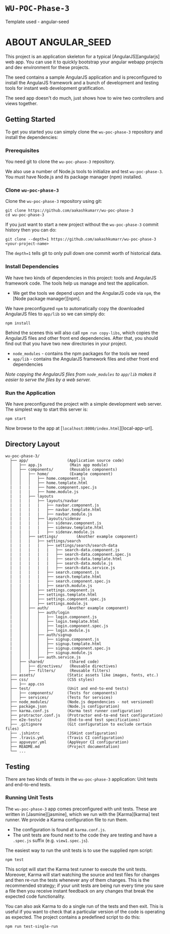 # `WU-POC-Phase-3`

Template used - angular-seed

# ABOUT ANGULAR_SEED

This project is an application skeleton for a typical [AngularJS][angularjs] web app. You can use it
to quickly bootstrap your angular webapp projects and dev environment for these projects.

The seed contains a sample AngularJS application and is preconfigured to install the AngularJS
framework and a bunch of development and testing tools for instant web development gratification.

The seed app doesn't do much, just shows how to wire two controllers and views together.


## Getting Started

To get you started you can simply clone the `wu-poc-phase-3` repository and install the dependencies:

### Prerequisites

You need git to clone the `wu-poc-phase-3` repository.

We also use a number of Node.js tools to initialize and test `wu-poc-phase-3`. You must have Node.js and its package manager (npm) installed.

### Clone `wu-poc-phase-3`

Clone the `wu-poc-phase-3` repository using git:

```
git clone https://github.com/aakashkumarr/wu-poc-phase-3
cd wu-poc-phase-3
```

If you just want to start a new project without the `wu-poc-phase-3` commit history then you can do:

```
git clone --depth=1 https://github.com/aakashkumarr/wu-poc-phase-3 <your-project-name>
```

The `depth=1` tells git to only pull down one commit worth of historical data.

### Install Dependencies

We have two kinds of dependencies in this project: tools and AngularJS framework code. The tools
help us manage and test the application.

* We get the tools we depend upon and the AngularJS code via `npm`, the [Node package manager][npm].

We have preconfigured `npm` to automatically copy the downloaded AngularJS files to `app/lib` so we can simply do:

```
npm install
```

Behind the scenes this will also call `npm run copy-libs`, which copies the AngularJS files and
other front end dependencies. After that, you should find out that you have two new directories in
your project.

* `node_modules` - contains the npm packages for the tools we need
* `app/lib` - contains the AngularJS framework files and other front end dependencies

*Note copying the AngularJS files from `node_modules` to `app/lib` makes it easier to serve the
files by a web server.*

### Run the Application

We have preconfigured the project with a simple development web server. The simplest way to start
this server is:

```
npm start
```

Now browse to the app at [`localhost:8000/index.html`][local-app-url].


## Directory Layout

```
wu-poc-phase-3/
  ├── app/                 (Application source code)
  │   ├── app.js            (Main app module)
  │   ├── components/       (Reusable components)
  │   │   ├── home/         (Example component)
  │   │   │   ├── home.component.js
  │   │   │   ├── home.template.html
  |   |   |   ├── home.component.spec.js
  |   |   |   ├── home.module.js
  |   |   ├── layouts
  |   |   |   ├── layouts/navbar
  |   |   |   |   ├── navbar.component.js
  |   |   |   |   ├── navbar.template.html
  |   |   |   |   ├── navbar.module.js
  |   |   |   ├── layouts/sidenav
  |   |   |   |   ├── sidenav.component.js
  |   |   |   |   ├── sidenav.template.html
  |   |   |   |   ├── sidenav.module.js
  │   │   ├── settings/        (Another example component)
  |   |   |   ├── settings/search
  |   |   |   |   ├── settings/search/search-data
  |   |   |   |   |   ├── search-data.component.js
  |   |   |   |   |   ├── search-data.component.spec.js
  |   |   |   |   |   ├── search-data.template.html
  |   |   |   |   |   ├── search-data.module.js
  |   |   |   |   |   ├── search-data.service.js
  |   |   |   |   ├── search.component.js
  |   |   |   |   ├── search.template.html
  |   |   |   |   ├── search.component.spec.js
  |   |   |   |   ├── search.module.js
  │   │   │   ├── settings.component.js
  │   │   │   ├── settings.template.html
  │   │   │   ├── settings.component.spec.js
  │   │   │   ├── settings.module.js
  │   │   ├── auth/        (Another example component)
  │   │   │   ├── auth/login
  |   │   │   │   ├── login.component.js
  |   │   │   │   ├── login.template.html
  |   │   │   │   ├── login.component.spec.js
  |   │   │   │   ├── login.module.js
  │   │   │   ├── auth/signup
  |   │   │   │   ├── signup.component.js
  |   │   │   │   ├── signup.template.html
  |   │   │   │   ├── signup.component.spec.js
  |   │   │   │   ├── signup.module.js
  │   │   │   ├── auth.service.js
  │   ├── shared/           (Shared code)
  │   │   ├── directives/   (Reusable directives)
  │   │   ├── filters/      (Reusable filters)
  ├── assets/              (Static assets like images, fonts, etc.)
  ├── css/                 (CSS styles)
  │   ├── app.css
  ├── test/                (Unit and end-to-end tests)
  │   ├── components/      (Tests for components)
  │   ├── services/        (Tests for services)
  ├── node_modules/        (Node.js dependencies - not versioned)
  ├── package.json         (Node.js configuration)
  ├── karma.conf.js        (Karma test runner configuration)
  ├── protractor.conf.js   (Protractor end-to-end test configuration)
  ├── e2e-tests/           (End-to-end test specifications)
  ├── .gitignore           (Git configuration to exclude certain files)
  ├── .jshintrc            (JSHint configuration)
  ├── .travis.yml          (Travis CI configuration)
  ├── appveyor.yml         (AppVeyor CI configuration)
  ├── README.md            (Project documentation)
  └── ...
```


## Testing

There are two kinds of tests in the `wu-poc-phase-3` application: Unit tests and end-to-end tests.

### Running Unit Tests

The `wu-poc-phase-3` app comes preconfigured with unit tests. These are written in [Jasmine][jasmine],
which we run with the [Karma][karma] test runner. We provide a Karma configuration file to run them.

* The configuration is found at `karma.conf.js`.
* The unit tests are found next to the code they are testing and have a `.spec.js` suffix (e.g.
  `view1.spec.js`).

The easiest way to run the unit tests is to use the supplied npm script:

```
npm test
```

This script will start the Karma test runner to execute the unit tests. Moreover, Karma will start
watching the source and test files for changes and then re-run the tests whenever any of them
changes.
This is the recommended strategy; if your unit tests are being run every time you save a file then
you receive instant feedback on any changes that break the expected code functionality.

You can also ask Karma to do a single run of the tests and then exit. This is useful if you want to
check that a particular version of the code is operating as expected. The project contains a
predefined script to do this:

```
npm run test-single-run
```
